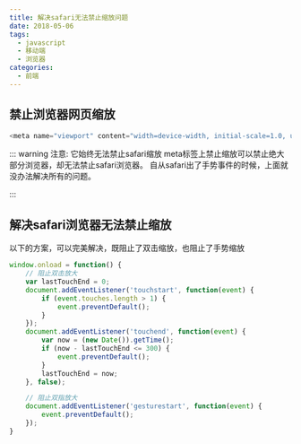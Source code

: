 ```yaml
---
title: 解决safari无法禁止缩放问题
date: 2018-05-06
tags: 
  - javascript
  - 移动端
  - 浏览器
categories:
  - 前端
---
```

## 禁止浏览器网页缩放

```js
<meta name="viewport" content="width=device-width, initial-scale=1.0, user-scalable=0, minimum-scale=1.0, maximum-scale=1.0">
```
::: warning 注意: 它始终无法禁止safari缩放
meta标签上禁止缩放可以禁止绝大部分浏览器，却无法禁止safari浏览器。
自从safari出了手势事件的时候，上面就没办法解决所有的问题。

:::
## 解决safari浏览器无法禁止缩放
以下的方案，可以完美解决，既阻止了双击缩放，也阻止了手势缩放
```js
window.onload = function() {
    // 阻止双击放大
    var lastTouchEnd = 0;
    document.addEventListener('touchstart', function(event) {
        if (event.touches.length > 1) {
            event.preventDefault();
        }
    });
    document.addEventListener('touchend', function(event) {
        var now = (new Date()).getTime();
        if (now - lastTouchEnd <= 300) {
            event.preventDefault();
        }
        lastTouchEnd = now;
    }, false);

    // 阻止双指放大
    document.addEventListener('gesturestart', function(event) {
        event.preventDefault();
    });
}
```

